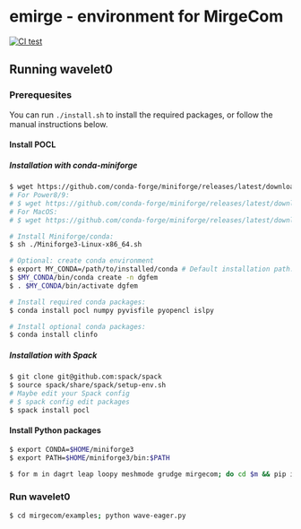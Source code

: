 # emirge - environment for MirgeCom

[![CI test](https://github.com/illinois-ceesd/emirge/workflows/CI%20test/badge.svg)](https://github.com/illinois-ceesd/emirge/actions?query=workflow%3A%22CI+test%22+event%3Apush)

## Running wavelet0


### Prerequesites

You can run `./install.sh` to install the required packages, or follow the manual instructions below.

#### Install POCL

##### Installation with conda-miniforge

```bash
$ wget https://github.com/conda-forge/miniforge/releases/latest/download/Miniforge3-Linux-x86_64.sh
# For Power8/9:
# $ wget https://github.com/conda-forge/miniforge/releases/latest/download/Miniforge3-Linux-ppc64le.sh
# For MacOS:
# $ wget https://github.com/conda-forge/miniforge/releases/latest/download/Miniforge3-MacOSX-x86_64.sh

# Install Miniforge/conda:
$ sh ./Miniforge3-Linux-x86_64.sh

# Optional: create conda environment
$ export MY_CONDA=/path/to/installed/conda # Default installation path: $HOME/miniforge3
$ $MY_CONDA/bin/conda create -n dgfem
$ . $MY_CONDA/bin/activate dgfem

# Install required conda packages:
$ conda install pocl numpy pyvisfile pyopencl islpy

# Install optional conda packages:
$ conda install clinfo
```

##### Installation with Spack

```bash
$ git clone git@github.com:spack/spack
$ source spack/share/spack/setup-env.sh
# Maybe edit your Spack config
# $ spack config edit packages
$ spack install pocl
```

#### Install Python packages

```bash
$ export CONDA=$HOME/miniforge3
$ export PATH=$HOME/miniforge3/bin:$PATH

$ for m in dagrt leap loopy meshmode grudge mirgecom; do cd $m && pip install -e . && cd ..; done
```

### Run wavelet0

```bash
$ cd mirgecom/examples; python wave-eager.py
```
